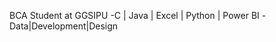 BCA Student at GGSIPU 
-C | Java | Excel | Python | Power BI
-Data|Development|Design


<!---
Swati1113/Swati1113 is a ✨ special ✨ repository because its `README.md` (this file) appears on your GitHub profile.
You can click the Preview link to take a look at your changes.
--->
